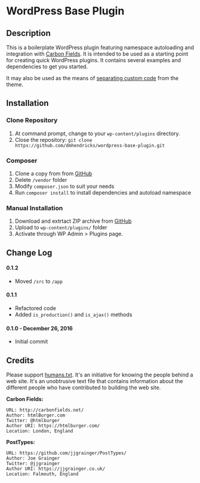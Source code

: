 # WordPress Base Plugin

## Description

This is a boilerplate WordPress plugin featuring namespace autoloading and integration with [Carbon Fields](https://github.com/htmlburger/carbon-fields). It is intended to be used as a starting point for creating quick WordPress plugins. It contains several examples and dependencies to get you started.

It may also be used as the means of [separating custom code](http://www.billerickson.net/core-functionality-plugin/) from the theme.

## Installation

### Clone Repository

1. At command prompt, change to your `wp-content/plugins` directory.
2. Close the repository: `git clone https://github.com/dmhendricks/wordpress-base-plugin.git`

### Composer

1. Clone a copy from from [GitHub](https://github.com/dmhendricks/wordpress-base-plugin)
2. Delete `/vendor` folder
3. Modify `composer.json` to suit your needs
4. Run `composer install` to install dependencies and autoload namespace

### Manual Installation

1. Download and extrtact ZIP archive from [GitHub](https://github.com/dmhendricks/https://github.com/dmhendricks/wordpress-base-plugin)
2. Upload to `wp-content/plugins/` folder
3. Activate through WP Admin > Plugins page.

## Change Log

#### 0.1.2

* Moved `/src` to `/app`

#### 0.1.1

* Refactored code
* Added `is_production()` and `is_ajax()` methods

#### 0.1.0 - December 26, 2016

* Initial commit

## Credits

Please support [humans.txt](http://humanstxt.org/). It's an initiative for knowing the people behind a web site. It's an unobtrusive text file that contains information about the different people who have contributed to building the web site.

**Carbon Fields:**

	URL: http://carbonfields.net/
	Author: htmlBurger.com
	Twitter: @htmlburger
	Author URI: https://htmlburger.com/
	Location: London, England

**PostTypes:**

	URL: https://github.com/jjgrainger/PostTypes/
	Author: Joe Grainger
	Twitter: @jjgrainger
	Author URI: https://jjgrainger.co.uk/
	Location: Falmouth, England
